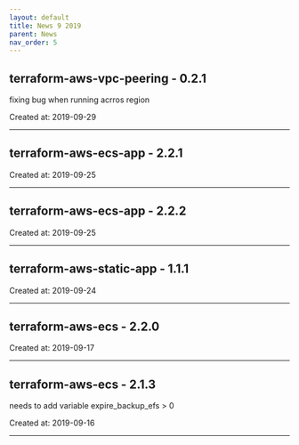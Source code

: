 ```yaml
---
layout: default
title: News 9 2019
parent: News
nav_order: 5
---
```




## terraform-aws-vpc-peering - 0.2.1
fixing bug when running acrros region

Created at: 2019-09-29

---


## terraform-aws-ecs-app - 2.2.1


Created at: 2019-09-25

---


## terraform-aws-ecs-app - 2.2.2


Created at: 2019-09-25

---


## terraform-aws-static-app - 1.1.1


Created at: 2019-09-24

---


## terraform-aws-ecs - 2.2.0


Created at: 2019-09-17

---


## terraform-aws-ecs - 2.1.3
needs to add variable expire_backup_efs > 0 

Created at: 2019-09-16

---

